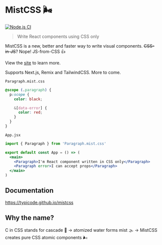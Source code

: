 # MistCSS 🌬️

[![Node.js CI](https://github.com/typicode/mistcss/actions/workflows/node.js.yml/badge.svg)](https://github.com/typicode/mistcss/actions/workflows/node.js.yml)

> Write React components using CSS only

MistCSS is a new, better and faster way to write visual components. ~~CSS-in-JS~~? Nope! JS-from-CSS 👍

View the [site](https://typicode.github.io/mistcss) to learn more.

Supports Next.js, Remix and TailwindCSS. More to come.

`Paragraph.mist.css`

```css
@scope (.paragraph) {
  p:scope {
    color: black;

    &[data-error] {
      color: red;
    }
  }
}
```

`App.jsx`

```jsx
import { Paragraph } from 'Paragraph.mist.css'

export default const App = () => (
  <main>
    <Paragraph>I'm React component written in CSS only</Paragraph>
    <Paragraph error>I can accept props</Paragraph>
  </main>
)
```

## Documentation

https://typicode.github.io/mistcss

## Why the name?

C in CSS stands for cascade 🌊 → atomized water forms mist 🌫️ → MistCSS creates pure CSS atomic components 🌬️
